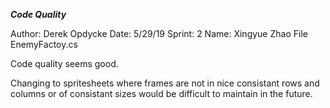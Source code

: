 ***Code Quality***

Author: Derek Opdycke
Date: 5/29/19
Sprint: 2
Name: Xingyue Zhao
File EnemyFactoy.cs

Code quality seems good.

Changing to spritesheets where frames are not in nice 
consistant rows and columns or of consistant sizes would
be difficult to maintain in the future.
